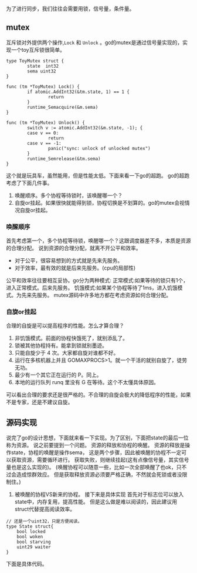 为了进行同步，我们往往会需要用锁，信号量，条件量。

## mutex

互斥锁对外提供两个操作,`Lock` 和 `Unlock` 。go的mutex是通过信号量实现的，实现一个toy互斥锁很简单。

```
type ToyMutex struct {
        state  int32
        sema uint32
}

func (tm *ToyMutex) Lock() {
        if atomic.AddInt32(&tm.state, 1) == 1 {
                return
        }
        runtime_Semacquire(&m.sema)
}

func (tm *ToyMutex) Unlock() {
        switch v := atomic.AddInt32(&m.state, -1); {
        case v == 0:
                return
        case v == -1:
                panic("sync: unlock of unlocked mutex")
        }
        runtime_Semrelease(&tm.sema)
}
```
这个就是玩具车，虽然能用，但是性能太低。下面来看一下go的超跑。
go的超跑考虑了下面几件事。
1. 唤醒顺序。多个协程等待锁时，该唤醒哪一个？
2. 自旋or挂起。如果很快就能得到锁，协程切换是不划算的。go的mutex会视情况自旋or挂起。

### 唤醒顺序
首先考虑第一个，多个协程等待锁，唤醒哪一个？这跟调度器差不多，本质是资源的合理分配。
说到资源的合理分配，就离不开公平和效率。
- 对于公平，很容易想到的方式就是先来先服务。
- 对于效率，最有效的就是后来先服务。(cpu的局部性)

公平和效率往往要相互妥协。go分为两种模式:
正常模式:如果等待的锁只有1个，进入正常模式。后来先服务。
饥饿模式:如果某个协程等待了1ms，进入饥饿模式。为先来先服务。
mutex源码中许多地方都在考虑资源如何合理分配。

### 自旋or挂起
合理的自旋是可以提高程序的性能。怎么才算合理？
1. 非饥饿模式。前面的协程快饿死了，就别添乱了。
2. 锁被其他协程持有。能拿到锁就别墨迹。
3. 只能自旋少于 4 次。大家都自旋对谁都不好。
4. 运行在多核机器上并且 GOMAXPROCS>1。就一个干活的就别自旋了，徒劳无功。
5. 最少有一个其它正在运行的 P。同上。
6. 本地的运行队列 runq 里没有 G 在等待。这个不太懂具体原因。

可以看出合理的要求还是很严格的。不合理的自旋会极大的降低程序的性能，如果不是专家，还是不建议自旋。

## 源码实现
说完了go的设计思想，下面就来看一下实现。为了区别，下面把state的最后一位称为资源。
说之前要提到一个问题。
资源的释放和协程的唤醒。
资源的释放是操作state，协程的唤醒是操作sema，
这是两个步骤，因此被唤醒的协程不一定可以获取资源，需要循环进行。
获取失败，则继续挂起(这有点像信号量，其实信号量也是这么实现的)。
(唤醒协程可以随意一些，比如一次全部唤醒了也ok，只不过会造成惊群效应。
但是获取释放资源必须要严格正确，不然就会死锁或者没限制住。)

1. 被唤醒的协程VS新来的协程。
接下来是具体实现
首先对于标志位可以放入state中，内存复用，提高性能。
但是这么做是难以阅读的，因此建议用struct代替提高阅读效率。
```
// 还是一个uint32，只是方便阅读。
type State struct{
    bool locked
    bool woken
    bool starving
    uint29 waiter
}
```
下面是具体代码。



















